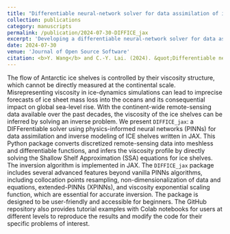 ```yaml
---
title: "Differentiable neural-network solver for data assimilation of ice shelves in JAX"
collection: publications
category: manuscripts
permalink: /publication/2024-07-30-DIFFICE_jax
excerpt: 'Developing a differentiable neural-network solver for data assimilation of ICE shelves written in JAX.'
date: 2024-07-30
venue: 'Journal of Open Source Software'
citation: <b>Y. Wang</b> and C.-Y. Lai. (2024). &quot;Differentiable neural-network solver for data assimilation of ice shelves in JAX.&quot; <i>under review</i>.'
---
```


The flow of Antarctic ice shelves is controlled by their viscosity structure, which cannot be directly measured at the continental scale. Misrepresenting viscosity in ice-dynamics simulations can lead to imprecise forecasts of ice sheet mass loss into the oceans and its consequential impact on global sea-level rise. With the continent-wide remote-sensing data available over the past decades, the viscosity of the ice shelves can be inferred by solving an inverse problem. We present `DIFFICE_jax`: a DIFFerentiable solver using physics-informed neural networks (PINNs) for data assimilation and inverse modeling of ICE shelves written in JAX. This Python package converts discretized remote-sensing data into meshless and differentiable functions, and infers the viscosity profile by directly solving the Shallow Shelf Approximation (SSA) equations for ice shelves. The inversion algorithm is implemented in JAX. The `DIFFICE_jax` package includes several advanced features beyond vanilla PINNs algorithms, including collocation points resampling, non-dimensionalization of data and equations, extended-PINNs (XPINNs), and viscosity exponential scaling function, which are essential for accurate inversion. The package is designed to be user-friendly and accessible for beginners. The GitHub repository also provides tutorial examples with Colab notebooks for users at different levels to reproduce the results and modify the code for their specific problems of interest.
